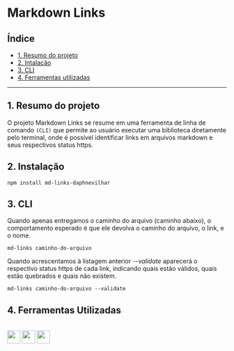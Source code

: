 # Markdown Links

## Índice

* [1. Resumo do projeto](#1-resumo-do-projeto)
* [2. Intalação](#2-instalação)
* [3. CLI](#3-cli)
* [4. Ferramentas utilizadas](#4-ferramentas-utilizadas)

***

## 1. Resumo do projeto

O projeto Markdown Links se resume em uma ferramenta de linha de comando `(CLI)` que permite ao usuário executar uma biblioteca diretamente pelo terminal, onde é possível identificar links em arquivos markdown e seus respectivos status https.

## 2. Instalação

`npm install md-links-daphnevilhar`

## 3. CLI

Quando apenas entregamos o caminho do arquivo (caminho abaixo), o comportamento esperado é que ele devolva o caminho do arquivo, o link, e o nome.

`md-links caminho-do-arquivo`

Quando acrescentamos à listagem anterior *--validate* aparecerá o respectivo status https de cada link, indicando quais estão válidos, quais estão quebrados e quais não existem.

`md-links caminho-do-arquivo --validate`

## 4. Ferramentas Utilizadas

<div style="display: inline_block"><br>
  <img align="center" height="30" width="30" src="https://cdn.jsdelivr.net/gh/devicons/devicon/icons/javascript/javascript-original.svg" />
  <img align="center" height="30" width="30" src="https://cdn.jsdelivr.net/gh/devicons/devicon/icons/jest/jest-plain.svg" />
  <img align="center" height="30" width="30" src="https://cdn.jsdelivr.net/gh/devicons/devicon/icons/nodejs/nodejs-original.svg" />     
</div>



